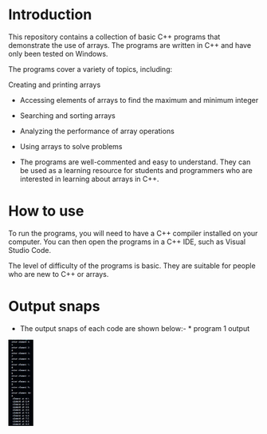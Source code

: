 # Introduction

This repository contains a collection of basic C++ programs that demonstrate the use of arrays. The programs are written in C++ and have only been tested on Windows.

The programs cover a variety of topics, including:

Creating and printing arrays 

* Accessing elements of arrays to find the maximum and minimum integer

* Searching and sorting arrays 

* Analyzing the performance of array operations 

* Using arrays to solve problems 

* The programs are well-commented and easy to understand. They can be used as a learning resource for students and programmers who are interested in learning about arrays in C++.

# How to use

To run the programs, you will need to have a C++ compiler installed on your computer. You can then open the programs in a C++ IDE, such as Visual Studio Code.

The level of difficulty of the programs is basic. They are suitable for people who are new to C++ or arrays.

# Output snaps

* The output snaps of each code are shown below:- *
program 1 output
![]()
<div align="left">
  <img src="exp_ar_01.jpg" width="10%" height="10%"/>
</div><br/>

